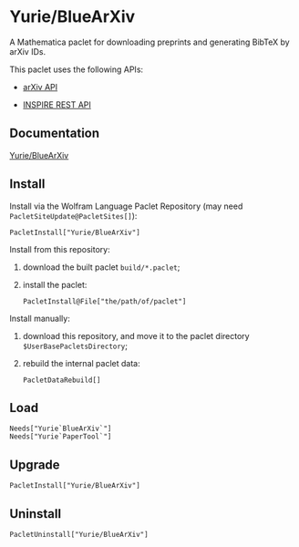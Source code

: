 # Yurie/BlueArXiv

A Mathematica paclet for downloading preprints and generating BibTeX by arXiv IDs.

This paclet uses the following APIs:

* [arXiv API](https://info.arxiv.org/help/api/index.html)

* [INSPIRE REST API](https://github.com/inspirehep/rest-api-doc)


## Documentation

[Yurie/BlueArXiv](https://resources.wolframcloud.com/PacletRepository/resources/Yurie/BlueArXiv/)


## Install

Install via the Wolfram Language Paclet Repository (may need `PacletSiteUpdate@PacletSites[]`):

``` wl
PacletInstall["Yurie/BlueArXiv"]
```

Install from this repository:

1. download the built paclet `build/*.paclet`;

2. install the paclet:

    ``` wl
    PacletInstall@File["the/path/of/paclet"]
    ```

Install manually:

1. download this repository, and move it to the paclet directory `$UserBasePacletsDirectory`;

2. rebuild the internal paclet data:

    ``` wl
    PacletDataRebuild[]
    ```


## Load

``` wl
Needs["Yurie`BlueArXiv`"]
Needs["Yurie`PaperTool`"]
```


## Upgrade

``` wl
PacletInstall["Yurie/BlueArXiv"]
```


## Uninstall

``` wl
PacletUninstall["Yurie/BlueArXiv"]
```

